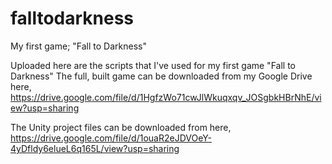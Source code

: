 # falltodarkness
My first game; "Fall to Darkness"

Uploaded here are the scripts that I've used for my first game "Fall to Darkness"
The full, built game can be downloaded from my Google Drive here, 
https://drive.google.com/file/d/1HgfzWo71cwJlWkuqxqv_JOSgbkHBrNhE/view?usp=sharing

The Unity project files can be downloaded from here,
https://drive.google.com/file/d/1ouaR2eJDVOeY-4yDfldy6elueL6q165L/view?usp=sharing

